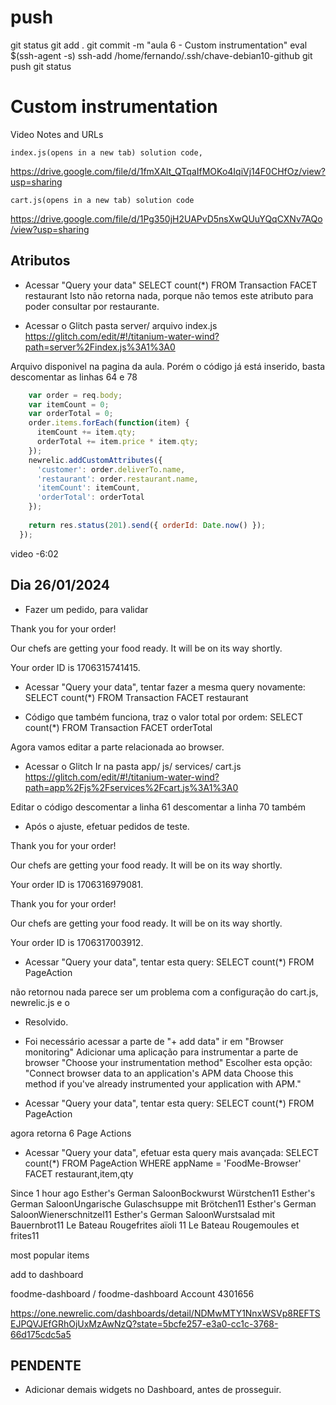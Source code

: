 
# ###################################################################################################################### 
# ###################################################################################################################### 
# ###################################################################################################################### 
#  push

git status
git add .
git commit -m "aula 6 - Custom instrumentation"
eval $(ssh-agent -s)
ssh-add /home/fernando/.ssh/chave-debian10-github
git push
git status



# ###################################################################################################################### 
# ###################################################################################################################### 
# ###################################################################################################################### 
# Custom instrumentation

Video Notes and URLs

    index.js(opens in a new tab) solution code, 
<https://drive.google.com/file/d/1fmXAlt_QTqaIfMOKo4IqiVj14F0CHfOz/view?usp=sharing>

    cart.js(opens in a new tab) solution code
<https://drive.google.com/file/d/1Pg350jH2UAPvD5nsXwQUuYQqCXNv7AQo/view?usp=sharing>




## Atributos

- Acessar "Query your data"
SELECT count(*) FROM Transaction FACET restaurant
Isto não retorna nada, porque não temos este atributo para poder consultar por restaurante.

- Acessar o Glitch
pasta server/
arquivo index.js
<https://glitch.com/edit/#!/titanium-water-wind?path=server%2Findex.js%3A1%3A0>

Arquivo disponivel na pagina da aula.
Porém o código já está inserido, basta descomentar as linhas 64 e 78

~~~~js
    var order = req.body;
    var itemCount = 0;
    var orderTotal = 0;
    order.items.forEach(function(item) { 
      itemCount += item.qty;
      orderTotal += item.price * item.qty;
    });
    newrelic.addCustomAttributes({
      'customer': order.deliverTo.name,
      'restaurant': order.restaurant.name,
      'itemCount': itemCount,
      'orderTotal': orderTotal
    });
    
    return res.status(201).send({ orderId: Date.now() });
  });
~~~~



video -6:02

## Dia 26/01/2024

- Fazer um pedido, para validar

Thank you for your order!

Our chefs are getting your food ready. It will be on its way shortly.

Your order ID is 1706315741415.




- Acessar "Query your data", tentar fazer a mesma query novamente:
SELECT count(*) FROM Transaction FACET restaurant


- Código que também funciona, traz o valor total por ordem:
SELECT count(*) FROM Transaction FACET orderTotal





Agora vamos editar a parte relacionada ao browser.

- Acessar o Glitch
Ir na pasta app/
js/
services/
cart.js
<https://glitch.com/edit/#!/titanium-water-wind?path=app%2Fjs%2Fservices%2Fcart.js%3A1%3A0>

Editar o código
descomentar a linha 61
descomentar a linha 70 também




- Após o ajuste, efetuar pedidos de teste.

Thank you for your order!

Our chefs are getting your food ready. It will be on its way shortly.

Your order ID is 1706316979081.



Thank you for your order!

Our chefs are getting your food ready. It will be on its way shortly.

Your order ID is 1706317003912.






- Acessar "Query your data", tentar esta query:
SELECT count(*) FROM PageAction

não retornou nada
parece ser um problema com a configuração do cart.js, newrelic.js e o 


- Resolvido.
- Foi necessário acessar a parte de "+ add data"
ir em "Browser monitoring"
Adicionar uma aplicação para instrumentar a parte de browser
"Choose your instrumentation method"
Escolher esta opção:
"Connect browser data to an application's APM data
Choose this method if you've already instrumented your application with APM."


- Acessar "Query your data", tentar esta query:
SELECT count(*) FROM PageAction

agora retorna
6 Page Actions





- Acessar "Query your data", efetuar esta query mais avançada:
SELECT count(*) FROM PageAction WHERE appName = 'FoodMe-Browser' FACET restaurant,item,qty


Since 1 hour ago
Esther's German SaloonBockwurst Würstchen11
Esther's German SaloonUngarische Gulaschsuppe mit Brötchen11
Esther's German SaloonWienerschnitzel11
Esther's German SaloonWurstsalad mit Bauernbrot11
Le Bateau Rougefrites aïoli 11
Le Bateau Rougemoules et frites11



most popular items

add to dashboard

foodme-dashboard / foodme-dashboard
Account 4301656


https://one.newrelic.com/dashboards/detail/NDMwMTY1NnxWSVp8REFTSEJPQVJEfGRhOjUxMzAwNzQ?state=5bcfe257-e3a0-cc1c-3768-66d175cdc5a5


## PENDENTE
- Adicionar demais widgets no Dashboard, antes de prosseguir.
